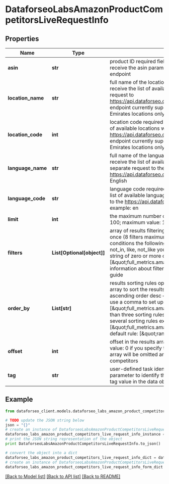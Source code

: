 # DataforseoLabsAmazonProductCompetitorsLiveRequestInfo


## Properties

Name | Type | Description | Notes
------------ | ------------- | ------------- | -------------
**asin** | **str** | product ID required field unique product identifier (ASIN) on Amazon; you can receive the asin parameter by making a separate request to the Amazon Products endpoint | [optional] 
**location_name** | **str** | full name of the location required field if don’t specify location_code you can receive the list of available locations with their location_name by making a separate request to https://api.dataforseo.com/v3/dataforseo_labs/locations_and_languages; Note: this endpoint currently supports the US, Egypt, Saudi Arabia, and the United Arab Emirates locations only; example: United States | [optional] 
**location_code** | **int** | location code required field if don’t specify location_name you can receive the list of available locations with their location_code by making a separate request to https://api.dataforseo.com/v3/dataforseo_labs/locations_and_languages; Note: this endpoint currently supports the US, Egypt, Saudi Arabia, and the United Arab Emirates locations only; example: 2840 | [optional] 
**language_name** | **str** | full name of the language required field if don’t specify language_code you can receive the list of available languages with their language_name by making a separate request to the https://api.dataforseo.com/v3/dataforseo_labs/locations_and_languages example: English | [optional] 
**language_code** | **str** | language code required field if don’t specify language_name you can receive the list of available languages with their language_code by making a separate request to the https://api.dataforseo.com/v3/dataforseo_labs/locations_and_languages example: en | [optional] 
**limit** | **int** | the maximum number of products in the results array optional field default value: 100; maximum value: 1000 | [optional] 
**filters** | **List[Optional[object]]** | array of results filtering parameters optional field you can add several filters at once (8 filters maximum) you should set a logical operator and, or between the conditions the following operators are supported: regex, &lt;, &lt;&#x3D;, &gt;, &gt;&#x3D;, &#x3D;, &lt;&gt;, in, not_in, like, not_like you can use the % operator with like and not_like to match any string of zero or more characters example: [\&quot;full_metrics.amazon_serp.pos_1\&quot;,\&quot;&gt;\&quot;, 20] for more information about filters, please refer to Dataforseo Labs – Filters or this help center guide | [optional] 
**order_by** | **List[str]** | results sorting rules optional field you can use the same values as in the filters array to sort the results possible sorting types: asc – results will be sorted in the ascending order desc – results will be sorted in the descending order you should use a comma to set up a sorting parameter example: [\&quot;full_metrics.amazon_serp.pos_1,desc\&quot;] note that you can set no more than three sorting rules in a single request you should use a comma to separate several sorting rules example: [\&quot;full_metrics.amazon_serp.pos_1,desc\&quot;,\&quot;avg_position,desc\&quot;] default rule: [\&quot;ranked_serp_element.serp_item.rank_group,asc\&quot;] | [optional] 
**offset** | **int** | offset in the results array of returned product competitors optional field default value: 0 if you specify the 10 value, the first ten product competitors in the results array will be omitted and the data will be provided for the successive product competitors | [optional] 
**tag** | **str** | user-defined task identifier optional field the character limit is 255 you can use this parameter to identify the task and match it with the result you will find the specified tag value in the data object of the response | [optional] 

## Example

```python
from dataforseo_client.models.dataforseo_labs_amazon_product_competitors_live_request_info import DataforseoLabsAmazonProductCompetitorsLiveRequestInfo

# TODO update the JSON string below
json = "{}"
# create an instance of DataforseoLabsAmazonProductCompetitorsLiveRequestInfo from a JSON string
dataforseo_labs_amazon_product_competitors_live_request_info_instance = DataforseoLabsAmazonProductCompetitorsLiveRequestInfo.from_json(json)
# print the JSON string representation of the object
print DataforseoLabsAmazonProductCompetitorsLiveRequestInfo.to_json()

# convert the object into a dict
dataforseo_labs_amazon_product_competitors_live_request_info_dict = dataforseo_labs_amazon_product_competitors_live_request_info_instance.to_dict()
# create an instance of DataforseoLabsAmazonProductCompetitorsLiveRequestInfo from a dict
dataforseo_labs_amazon_product_competitors_live_request_info_form_dict = dataforseo_labs_amazon_product_competitors_live_request_info.from_dict(dataforseo_labs_amazon_product_competitors_live_request_info_dict)
```
[[Back to Model list]](../README.md#documentation-for-models) [[Back to API list]](../README.md#documentation-for-api-endpoints) [[Back to README]](../README.md)


